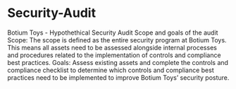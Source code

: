 # Security-Audit
Botium Toys - Hypothethical Security Audit
Scope and goals of the audit
Scope: The scope is defined as the entire security program at Botium Toys. This means
all assets need to be assessed alongside internal processes and procedures related to
the implementation of controls and compliance best practices.
Goals: Assess existing assets and complete the controls and compliance checklist to
determine which controls and compliance best practices need to be implemented to
improve Botium Toys’ security posture.

